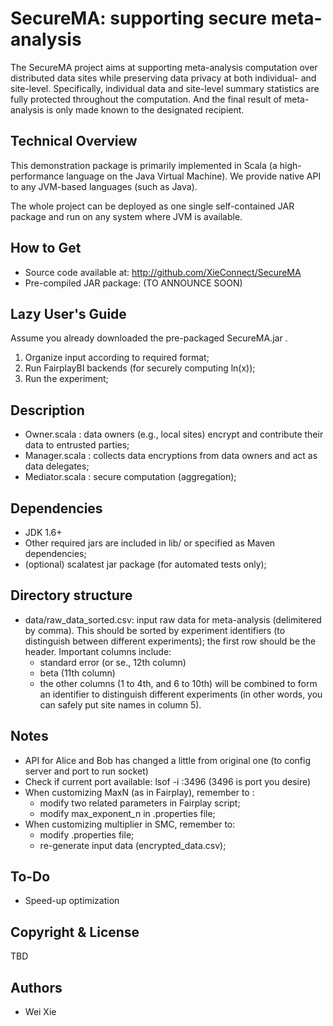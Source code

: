# SecureMA: supporting secure meta-analysis #

The SecureMA project aims at supporting meta-analysis computation over distributed data sites while preserving data privacy at both individual- and site-level. Specifically, individual data and site-level summary statistics are fully protected throughout the computation. And the final result of meta-analysis is only made known to the designated recipient.


## Technical Overview ##

This demonstration package is primarily implemented in Scala (a high-performance language on the Java Virtual Machine). We provide native API to any JVM-based languages (such as Java).

The whole project can be deployed as one single self-contained JAR package and run on any system where JVM is available.


## How to Get ##

- Source code available at: http://github.com/XieConnect/SecureMA
- Pre-compiled JAR package: (TO ANNOUNCE SOON)


## Lazy User's Guide ##

Assume you already downloaded the pre-packaged SecureMA.jar .

1. Organize input according to required format;
2. Run FairplayBI backends (for securely computing ln(x));
3. Run the experiment;


## Description ##

- Owner.scala : data owners (e.g., local sites) encrypt and contribute their data to entrusted parties;
- Manager.scala : collects data encryptions from data owners and act as data
  delegates;
- Mediator.scala : secure computation (aggregation);


## Dependencies ##
- JDK 1.6+
- Other required jars are included in lib/ or specified as Maven dependencies;
- (optional) scalatest jar package (for automated tests only);


## Directory structure ##
- data/raw_data_sorted.csv: input raw data for meta-analysis (delimitered by comma). This should be sorted by experiment identifiers (to distinguish between different experiments); the first row should be the header. Important columns include:
    * standard error (or se., 12th column)
    * beta (11th column)
    * the other columns (1 to 4th, and 6 to 10th) will be combined to form an identifier to distinguish different experiments (in other words, you can safely put site names in column 5).


## Notes ##
- API for Alice and Bob has changed a little from original one (to config server and port to run socket)
- Check if current port available: lsof -i :3496  (3496 is port you desire)
- When customizing MaxN (as in Fairplay), remember to :
    * modify two related parameters in Fairplay script;
    * modify max_exponent_n in .properties file;
- When customizing multiplier in SMC, remember to:
    * modify .properties file;
    * re-generate input data (encrypted_data.csv);


## To-Do ##
- Speed-up optimization


## Copyright & License ##
TBD


## Authors
- Wei Xie
